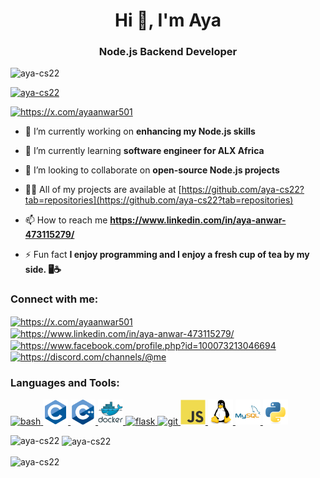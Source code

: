 <h1 align="center">Hi 👋, I'm Aya</h1>
<h3 align="center">Node.js Backend Developer</h3>

<p align="left"> <img src="https://komarev.com/ghpvc/?username=aya-cs22&label=Profile%20views&color=0e75b6&style=flat" alt="aya-cs22" /> </p>

<p align="left"> <a href="https://github.com/ryo-ma/github-profile-trophy"><img src="https://github-profile-trophy.vercel.app/?username=aya-cs22" alt="aya-cs22" /></a> </p>

<p align="left"> <a href="https://twitter.com/https://x.com/ayaanwar501" target="blank"><img src="https://img.shields.io/twitter/follow/https://x.com/ayaanwar501?logo=twitter&style=for-the-badge" alt="https://x.com/ayaanwar501" /></a> </p>

- 🔭 I’m currently working on **enhancing my Node.js skills**

- 🌱 I’m currently learning **software engineer for ALX Africa**

- 👯 I’m looking to collaborate on **open-source Node.js projects**

- 👨‍💻 All of my projects are available at [https://github.com/aya-cs22?tab=repositories](https://github.com/aya-cs22?tab=repositories)

- 📫 How to reach me **https://www.linkedin.com/in/aya-anwar-473115279/**

- ⚡ Fun fact **I enjoy programming and I enjoy a fresh cup of tea by my side. 🖥️☕**

<h3 align="left">Connect with me:</h3>
<p align="left">
<a href="https://twitter.com/https://x.com/ayaanwar501" target="blank"><img align="center" src="https://raw.githubusercontent.com/rahuldkjain/github-profile-readme-generator/master/src/images/icons/Social/twitter.svg" alt="https://x.com/ayaanwar501" height="30" width="40" /></a>
<a href="https://linkedin.com/in/https://www.linkedin.com/in/aya-anwar-473115279/" target="blank"><img align="center" src="https://raw.githubusercontent.com/rahuldkjain/github-profile-readme-generator/master/src/images/icons/Social/linked-in-alt.svg" alt="https://www.linkedin.com/in/aya-anwar-473115279/" height="30" width="40" /></a>
<a href="https://fb.com/https://www.facebook.com/profile.php?id=100073213046694" target="blank"><img align="center" src="https://raw.githubusercontent.com/rahuldkjain/github-profile-readme-generator/master/src/images/icons/Social/facebook.svg" alt="https://www.facebook.com/profile.php?id=100073213046694" height="30" width="40" /></a>
<a href="https://discord.gg/https://discord.com/channels/@me" target="blank"><img align="center" src="https://raw.githubusercontent.com/rahuldkjain/github-profile-readme-generator/master/src/images/icons/Social/discord.svg" alt="https://discord.com/channels/@me" height="30" width="40" /></a>
</p>

<h3 align="left">Languages and Tools:</h3>
<p align="left"> <a href="https://www.gnu.org/software/bash/" target="_blank" rel="noreferrer"> <img src="https://www.vectorlogo.zone/logos/gnu_bash/gnu_bash-icon.svg" alt="bash" width="40" height="40"/> </a> <a href="https://www.cprogramming.com/" target="_blank" rel="noreferrer"> <img src="https://raw.githubusercontent.com/devicons/devicon/master/icons/c/c-original.svg" alt="c" width="40" height="40"/> </a> <a href="https://www.w3schools.com/cpp/" target="_blank" rel="noreferrer"> <img src="https://raw.githubusercontent.com/devicons/devicon/master/icons/cplusplus/cplusplus-original.svg" alt="cplusplus" width="40" height="40"/> </a> <a href="https://www.docker.com/" target="_blank" rel="noreferrer"> <img src="https://raw.githubusercontent.com/devicons/devicon/master/icons/docker/docker-original-wordmark.svg" alt="docker" width="40" height="40"/> </a> <a href="https://flask.palletsprojects.com/" target="_blank" rel="noreferrer"> <img src="https://www.vectorlogo.zone/logos/pocoo_flask/pocoo_flask-icon.svg" alt="flask" width="40" height="40"/> </a> <a href="https://git-scm.com/" target="_blank" rel="noreferrer"> <img src="https://www.vectorlogo.zone/logos/git-scm/git-scm-icon.svg" alt="git" width="40" height="40"/> </a> <a href="https://developer.mozilla.org/en-US/docs/Web/JavaScript" target="_blank" rel="noreferrer"> <img src="https://raw.githubusercontent.com/devicons/devicon/master/icons/javascript/javascript-original.svg" alt="javascript" width="40" height="40"/> </a> <a href="https://www.linux.org/" target="_blank" rel="noreferrer"> <img src="https://raw.githubusercontent.com/devicons/devicon/master/icons/linux/linux-original.svg" alt="linux" width="40" height="40"/> </a> <a href="https://www.mysql.com/" target="_blank" rel="noreferrer"> <img src="https://raw.githubusercontent.com/devicons/devicon/master/icons/mysql/mysql-original-wordmark.svg" alt="mysql" width="40" height="40"/> </a> <a href="https://www.python.org" target="_blank" rel="noreferrer"> <img src="https://raw.githubusercontent.com/devicons/devicon/master/icons/python/python-original.svg" alt="python" width="40" height="40"/> </a> </p>

<p><img align="left" src="https://github-readme-stats.vercel.app/api/top-langs?username=aya-cs22&show_icons=true&locale=en&layout=compact" alt="aya-cs22" /></p>

<p>&nbsp;<img align="center" src="https://github-readme-stats.vercel.app/api?username=aya-cs22&show_icons=true&locale=en" alt="aya-cs22" /></p>

<p><img align="center" src="https://github-readme-streak-stats.herokuapp.com/?user=aya-cs22&" alt="aya-cs22" /></p>
